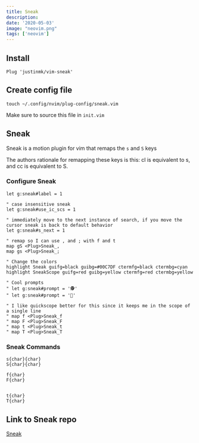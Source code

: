 ```yaml
---
title: Sneak
description: 
date: '2020-05-03'
image: "neovim.png"
tags: ['neovim']
---
```


## Install

```
Plug 'justinmk/vim-sneak'
```


## Create config file

```
touch ~/.config/nvim/plug-config/sneak.vim
```

Make sure to source this file in `init.vim`

## Sneak

Sneak is a motion plugin for vim that remaps the `s` and `S` keys

The authors rationale for remapping these keys is this: cl is equivalent to s, and cc is equivalent to S.

### Configure Sneak

```
let g:sneak#label = 1

" case insensitive sneak
let g:sneak#use_ic_scs = 1

" immediately move to the next instance of search, if you move the cursor sneak is back to default behavior
let g:sneak#s_next = 1

" remap so I can use , and ; with f and t
map gS <Plug>Sneak_,
map gs <Plug>Sneak_;

" Change the colors
highlight Sneak guifg=black guibg=#00C7DF ctermfg=black ctermbg=cyan
highlight SneakScope guifg=red guibg=yellow ctermfg=red ctermbg=yellow

" Cool prompts
" let g:sneak#prompt = '🕵'
" let g:sneak#prompt = '🔎'

" I like quickscope better for this since it keeps me in the scope of a single line
" map f <Plug>Sneak_f
" map F <Plug>Sneak_F
" map t <Plug>Sneak_t
" map T <Plug>Sneak_T
```

### Sneak Commands

```
s{char}{char}
S{char}{char}

f{char}
F{char}


t{char}
T{char}
```

## Link to Sneak repo

[Sneak](https://github.com/justinmk/vim-sneak)


